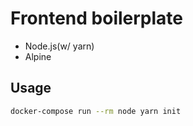 # Frontend boilerplate

* Node.js(w/ yarn)
* Alpine

## Usage

```bash
docker-compose run --rm node yarn init
```
